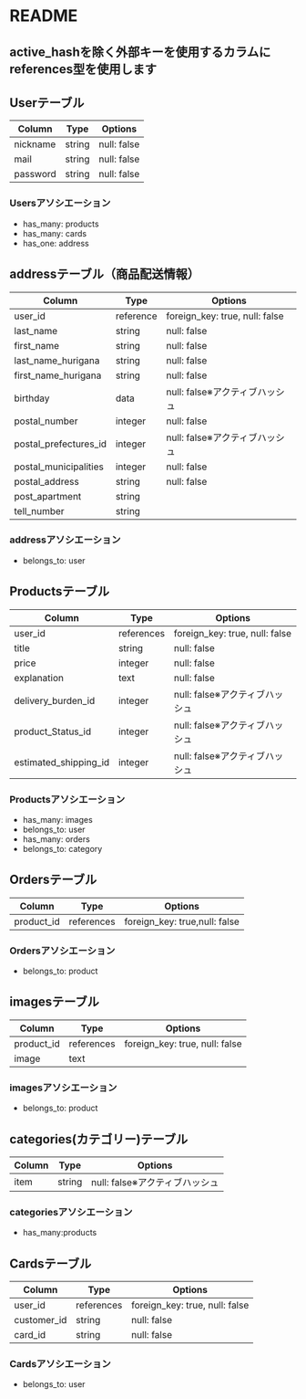 # README

## active_hashを除く外部キーを使用するカラムにreferences型を使用します

## Userテーブル
|Column|Type|Options|
|-------|-----|-------|
|nickname|string|null: false|
|mail|string|null: false|
|password|string|null: false|

### Usersアソシエーション
- has_many: products
- has_many: cards
- has_one: address


## addressテーブル（商品配送情報）
|Column|Type|Options|
|-------|-----|-------|
|user_id|reference|foreign_key: true, null: false|
|last_name|string|null: false|
|first_name|string|null: false|
|last_name_hurigana|string|null: false|
|first_name_hurigana|string|null: false|
|birthday|data|null: false※アクティブハッシュ|
|postal_number|integer|null: false|
|postal_prefectures_id|integer|null: false※アクティブハッシュ|
|postal_municipalities|integer|null: false|
|postal_address|string|null: false|
|post_apartment|string||
|tell_number|string||

### addressアソシエーション
- belongs_to: user



## Productsテーブル
|Column|Type|Options|
|-------|-----|-------|
|user_id|references|foreign_key: true, null: false|
|title|string|null: false|
|price|integer|null: false|
|explanation|text|null: false|
|delivery_burden_id|integer|null: false※アクティブハッシュ|
|product_Status_id|integer|null: false※アクティブハッシュ|
|estimated_shipping_id|integer|null: false※アクティブハッシュ|

### Productsアソシエーション
- has_many: images
- belongs_to: user
- has_many: orders
- belongs_to: category


## Ordersテーブル
|Column|Type|Options|
|-------|-----|-------|
|product_id|references|foreign_key: true,null: false|

### Ordersアソシエーション
- belongs_to: product


## imagesテーブル
|Column|Type|Options|
|-------|-----|-------|
|product_id|references|foreign_key: true, null: false|
|image|text||

### imagesアソシエーション
- belongs_to: product

## categories(カテゴリー)テーブル
|Column|Type|Options|
|-------|-----|-------|
|item|string|null: false※アクティブハッシュ|

### categoriesアソシエーション
- has_many:products


## Cardsテーブル
|Column|Type|Options|
|-------|-----|-------|
|user_id|references|foreign_key: true, null: false|
|customer_id|string|null: false|
|card_id|string|null: false|


### Cardsアソシエーション
- belongs_to: user